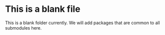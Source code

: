 # This is a blank file

This is a blank folder currently. We will add packages that are common to all submodules here.
